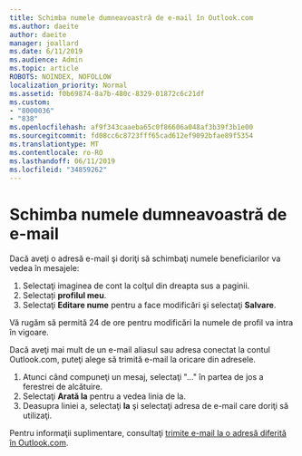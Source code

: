 ```yaml
---
title: Schimba numele dumneavoastră de e-mail în Outlook.com
ms.author: daeite
author: daeite
manager: joallard
ms.date: 6/11/2019
ms.audience: Admin
ms.topic: article
ROBOTS: NOINDEX, NOFOLLOW
localization_priority: Normal
ms.assetid: f0b69874-8a7b-480c-8329-01872c6c21df
ms.custom:
- "8000036"
- "838"
ms.openlocfilehash: af9f343caaeba65c0f86606a048af3b39f3b1e00
ms.sourcegitcommit: fd08cc6c8723fff65cad612ef9092bfae89f5354
ms.translationtype: MT
ms.contentlocale: ro-RO
ms.lasthandoff: 06/11/2019
ms.locfileid: "34859262"
---
```

# <a name="change-your-email-name"></a>Schimba numele dumneavoastră de e-mail

Dacă aveţi o adresă e-mail şi doriţi să schimbaţi numele beneficiarilor va vedea în mesajele:
  
1. Selectaţi imaginea de cont la colţul din dreapta sus a paginii.
2. Selectați **profilul meu**.
3. Selectaţi **Editare nume** pentru a face modificări şi selectaţi **Salvare**.

Vă rugăm să permită 24 de ore pentru modificări la numele de profil va intra în vigoare.
  
Dacă aveţi mai mult de un e-mail aliasul sau adresa conectat la contul Outlook.com, puteţi alege să trimită e-mail la oricare din adresele.
  
1. Atunci când compuneţi un mesaj, selectaţi "..." în partea de jos a ferestrei de alcătuire.
1. Selectaţi **Arată la** pentru a vedea linia de la.
1. Deasupra liniei a, selectaţi **la** şi selectaţi adresa de e-mail care doriţi să utilizaţi.

Pentru informaţii suplimentare, consultaţi [trimite e-mail la o adresă diferită în Outlook.com](https://go.microsoft.com/fwlink/p/?linkid=2001701&amp;clcid=0x409).